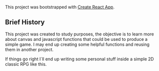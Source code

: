 This project was bootstrapped with [Create React App](https://github.com/facebook/create-react-app).

## Brief History

This project was created to study purposes, the objective is to learn more about canvas and javascript functions that could be used to produce a simple game.
I may end up creating some helpful functions and reusing them in another project. 

If things go right I`ll end up writing some personal stuff inside a simple 2D classic RPG like this.
